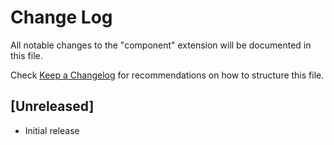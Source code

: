 # Change Log

All notable changes to the "component" extension will be documented in this file.

Check [Keep a Changelog](http://keepachangelog.com/) for recommendations on how to structure this file.

## [Unreleased]

- Initial release